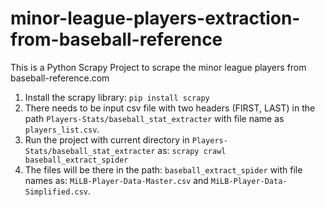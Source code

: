 # minor-league-players-extraction-from-baseball-reference
This is a Python Scrapy Project to scrape the minor league players from baseball-reference.com

1. Install the scrapy library: `pip install scrapy`
2. There needs to be input csv file with two headers (FIRST, LAST) in the path `Players-Stats/baseball_stat_extracter` with file name as `players_list.csv`.
3. Run the project with current directory in `Players-Stats/baseball_stat_extracter` as:
 `scrapy crawl baseball_extract_spider`
4. The files will be there in the path: `baseball_extract_spider` with file names as:
`MiLB-Player-Data-Master.csv` and `MiLB-Player-Data-Simplified.csv`.

